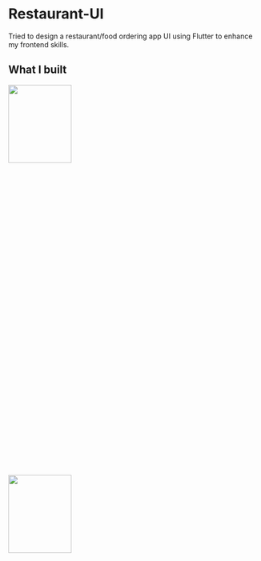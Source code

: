 # Restaurant-UI

Tried to design a restaurant/food ordering app UI using Flutter to enhance my frontend skills.

## What I built 

<img src="https://user-images.githubusercontent.com/61904667/149659881-a2e493a3-3101-464c-90ea-d3b4ca4502cd.jpg" height="20%" width="50%">
<img src="https://user-images.githubusercontent.com/61904667/149815031-1e321093-20b3-42c2-a2cd-668d1e5679be.png" height="20%" width="50%">